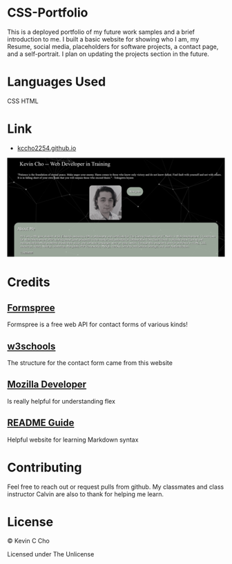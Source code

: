 # CSS-Portfolio
This is a deployed portfolio of my future work samples and a brief introduction to me. I built a basic website for showing who I am, my Resume, social media, placeholders for software projects, a contact page, and a self-portrait. I plan on updating the projects section in the future.

# Languages Used
CSS
HTML

# Link
* [kccho2254.github.io](https://kccho2254.github.io)


![screenshot](./Assets/images/screenshot.png)

# Credits
## [Formspree](https://formspree.io/)

Formspree is a free web API for contact forms of various kinds!
## [w3schools](https://www.w3schools.com/html/html_forms.asp)

The structure for the contact form came from this website

## [Mozilla Developer](https://developer.mozilla.org/en-US/)

Is really helpful for understanding flex

## [README Guide](https://github.com/adam-p/markdown-here/wiki/Markdown-Cheatsheet#lines)

Helpful website for learning Markdown syntax


# Contributing
Feel free to reach out or request pulls from github. My classmates and class instructor Calvin are also to thank for helping me learn.

# License
© Kevin C Cho

Licensed under The Unlicense
